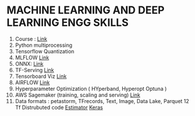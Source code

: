 # MACHINE LEARNING AND DEEP LEARNING ENGG SKILLS

1. Course : [Link](https://www.coursera.org/specializations/tensorflow-data-and-deployment)
2. Python multiprocessing
3. Tensorflow Quantization
4. MLFLOW [Link](https://mlflow.org/)
5. ONNX: [Link](https://github.com/onnx/tutorials)
6. TF-Serving [Link](https://www.tensorflow.org/tfx/serving/architecture)
7. Tensorboard Viz [Link](https://www.tensorflow.org/tensorboard/get_started)
8. AIRFLOW [Link](https://airflow.apache.org/)
9. Hyperparameter Optimization ( HYperband, Hyperopt Optuna )
10. AWS Sagemaker (training, scaling and serving) [Link](https://github.com/awslabs/amazon-sagemaker-examples)
11. Data formats : petastorm, TFrecords, Text, Image, Data Lake, Parquet 
12 Tf Distrubuted code [Estimator](https://stackoverflow.com/questions/47223766/how-to-run-tensorflow-estimator-on-multiple-gpus-with-data-parallelism/56549909#56549909) [Keras](https://www.tensorflow.org/tutorials/distribute/keras)
